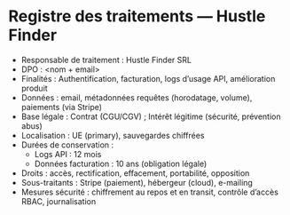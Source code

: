 # Registre des traitements — Hustle Finder
- Responsable de traitement : Hustle Finder SRL
- DPO : <nom + email>
- Finalités : Authentification, facturation, logs d’usage API, amélioration produit
- Données : email, métadonnées requêtes (horodatage, volume), paiements (via Stripe)
- Base légale : Contrat (CGU/CGV) ; Intérêt légitime (sécurité, prévention abus)
- Localisation : UE (primary), sauvegardes chiffrées
- Durées de conservation :
  - Logs API : 12 mois
  - Données facturation : 10 ans (obligation légale)
- Droits : accès, rectification, effacement, portabilité, opposition
- Sous-traitants : Stripe (paiement), hébergeur (cloud), e-mailing
- Mesures sécurité : chiffrement au repos et en transit, contrôle d’accès RBAC, journalisation
